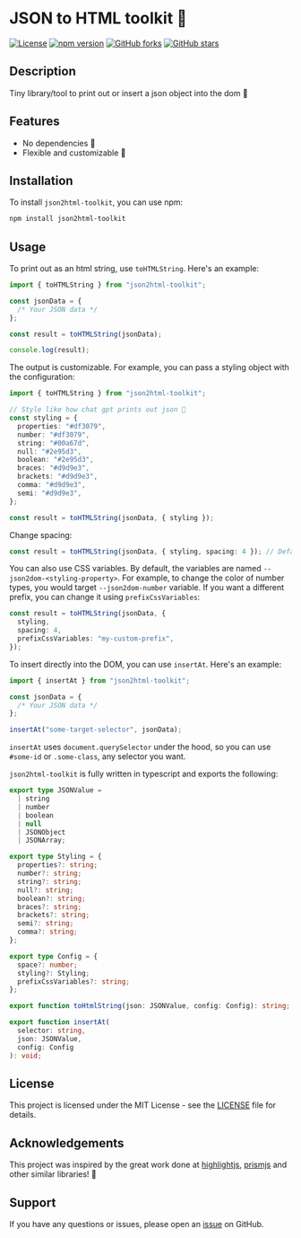 # JSON to HTML toolkit 🥳

[![License](https://img.shields.io/badge/License-MIT-blue.svg)](LICENSE)
[![npm version](https://badge.fury.io/js/your-package-name.svg)](https://badge.fury.io/js/your-package-name)
[![GitHub forks](https://img.shields.io/github/forks/robinjac/JSONToDOM)](https://github.com/yourusername/yourrepository/network)
[![GitHub stars](https://img.shields.io/github/stars/robinjac/JSONToDOM)](https://github.com/yourusername/yourrepository/stargazers)

## Description

Tiny library/tool to print out or insert a json object into the dom 🤘

## Features

- No dependencies 🥹
- Flexible and customizable 💪

## Installation

To install `json2html-toolkit`, you can use npm:

```bash
npm install json2html-toolkit
```

## Usage

To print out as an html string, use `toHTMLString`. Here's an example:

```ts
import { toHTMLString } from "json2html-toolkit";

const jsonData = {
  /* Your JSON data */
};

const result = toHTMLString(jsonData);

console.log(result);
```

The output is customizable. For example, you can pass a styling object with the configuration:

```ts
import { toHTMLString } from "json2html-toolkit";

// Style like how chat gpt prints out json 🤘
const styling = {
  properties: "#df3079",
  number: "#df3079",
  string: "#00a67d",
  null: "#2e95d3",
  boolean: "#2e95d3",
  braces: "#d9d9e3",
  brackets: "#d9d9e3",
  comma: "#d9d9e3",
  semi: "#d9d9e3",
};

const result = toHTMLString(jsonData, { styling });
```

Change spacing:

```ts
const result = toHTMLString(jsonData, { styling, spacing: 4 }); // Default is 2
```

You can also use CSS variables. By default, the variables are named `--json2dom-<styling-property>`. For example, to change the color of number types, you would target `--json2dom-number` variable. If you want a different prefix, you can change it using `prefixCssVariables`:

```ts
const result = toHTMLString(jsonData, {
  styling,
  spacing: 4,
  prefixCssVariables: "my-custom-prefix",
});
```

To insert directly into the DOM, you can use `insertAt`. Here's an example:

```ts
import { insertAt } from "json2html-toolkit";

const jsonData = {
  /* Your JSON data */
};

insertAt("some-target-selector", jsonData);
```

`insertAt` uses `document.querySelector` under the hood, so you can use `#some-id` or `.some-class`, any selector you want.

`json2html-toolkit` is fully written in typescript and exports the following:

```ts
export type JSONValue =
  | string
  | number
  | boolean
  | null
  | JSONObject
  | JSONArray;

export type Styling = {
  properties?: string;
  number?: string;
  string?: string;
  null?: string;
  boolean?: string;
  braces?: string;
  brackets?: string;
  semi?: string;
  comma?: string;
};

export type Config = {
  space?: number;
  styling?: Styling;
  prefixCssVariables?: string;
};

export function toHtmlString(json: JSONValue, config: Config): string;

export function insertAt(
  selector: string,
  json: JSONValue,
  config: Config
): void;
```

## License

This project is licensed under the MIT License - see the [LICENSE](LICENSE) file for details.

## Acknowledgements

This project was inspired by the great work done at [highlightjs](https://github.com/highlightjs/highlight.js), [prismjs](https://github.com/PrismJS/prism) and other similar libraries! 🍻

## Support

If you have any questions or issues, please open an [issue](https://github.com/robinjac/JSONToDOM/issues) on GitHub.
